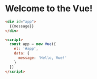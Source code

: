 # Welcome to the Vue!

```html
<div id="app">
  {{message}}
</div>

<script>
  const app = new Vue({
    el: '#app',
    data: {
      message: 'Hello, Vue!'
    }
  })
</script>
```